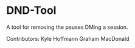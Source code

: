 # DND-Tool
 A tool for removing the pauses DMing a session.

Contributors:
Kyle Hoffmann
Graham MacDonald